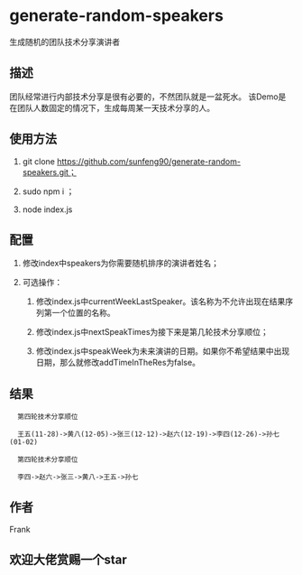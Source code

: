 # generate-random-speakers
生成随机的团队技术分享演讲者

## 描述
团队经常进行内部技术分享是很有必要的，不然团队就是一盆死水。
该Demo是在团队人数固定的情况下，生成每周某一天技术分享的人。

## 使用方法

1. git clone https://github.com/sunfeng90/generate-random-speakers.git；

2. sudo npm i ；

3. node index.js

## 配置
1. 修改index中speakers为你需要随机排序的演讲者姓名；

2. 可选操作：
   
   1. 修改index.js中currentWeekLastSpeaker。该名称为不允许出现在结果序列第一个位置的名称。
   
   2. 修改index.js中nextSpeakTimes为接下来是第几轮技术分享顺位；
   
   3. 修改index.js中speakWeek为未来演讲的日期。如果你不希望结果中出现日期，那么就修改addTimeInTheRes为false。

## 结果
  ```
    第四轮技术分享顺位 

    王五(11-28)->黄八(12-05)->张三(12-12)->赵六(12-19)->李四(12-26)->孙七(01-02)
  ```

  ```
    第四轮技术分享顺位 

    李四->赵六->张三->黄八->王五->孙七
  ```
  
 ## 作者
   Frank
  
 ## 欢迎大佬赏赐一个star
